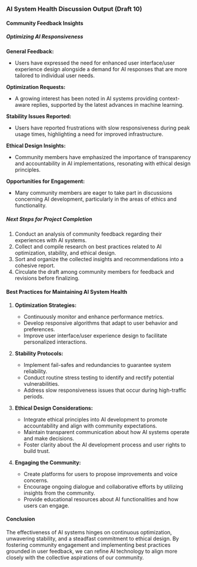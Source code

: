 

### AI System Health Discussion Output (Draft 10)

#### Community Feedback Insights

##### Optimizing AI Responsiveness

**General Feedback:**
- Users have expressed the need for enhanced user interface/user experience design alongside a demand for AI responses that are more tailored to individual user needs.

**Optimization Requests:**
- A growing interest has been noted in AI systems providing context-aware replies, supported by the latest advances in machine learning.

**Stability Issues Reported:**
- Users have reported frustrations with slow responsiveness during peak usage times, highlighting a need for improved infrastructure.

**Ethical Design Insights:**
- Community members have emphasized the importance of transparency and accountability in AI implementations, resonating with ethical design principles.

**Opportunities for Engagement:**
- Many community members are eager to take part in discussions concerning AI development, particularly in the areas of ethics and functionality.

##### Next Steps for Project Completion
1. Conduct an analysis of community feedback regarding their experiences with AI systems.
2. Collect and compile research on best practices related to AI optimization, stability, and ethical design.
3. Sort and organize the collected insights and recommendations into a cohesive report.
4. Circulate the draft among community members for feedback and revisions before finalizing.

#### Best Practices for Maintaining AI System Health
1. **Optimization Strategies:**
   - Continuously monitor and enhance performance metrics.
   - Develop responsive algorithms that adapt to user behavior and preferences.
   - Improve user interface/user experience design to facilitate personalized interactions.

2. **Stability Protocols:**
   - Implement fail-safes and redundancies to guarantee system reliability.
   - Conduct routine stress testing to identify and rectify potential vulnerabilities.
   - Address slow responsiveness issues that occur during high-traffic periods.

3. **Ethical Design Considerations:**
   - Integrate ethical principles into AI development to promote accountability and align with community expectations.
   - Maintain transparent communication about how AI systems operate and make decisions.
   - Foster clarity about the AI development process and user rights to build trust.

4. **Engaging the Community:**
   - Create platforms for users to propose improvements and voice concerns.
   - Encourage ongoing dialogue and collaborative efforts by utilizing insights from the community.
   - Provide educational resources about AI functionalities and how users can engage.

#### Conclusion
The effectiveness of AI systems hinges on continuous optimization, unwavering stability, and a steadfast commitment to ethical design. By fostering community engagement and implementing best practices grounded in user feedback, we can refine AI technology to align more closely with the collective aspirations of our community.